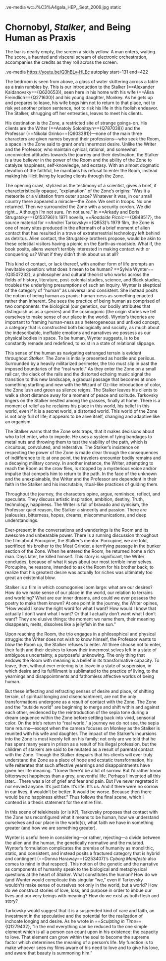 .ve-media wc:J%C3%A4gala_HEP,_Sept_2009.jpg static

# Chornobyl, *Stalker,* and Being Human as Praxis

The bar is nearly empty, the screen a sickly yellow. A man enters, waiting. The score, a haunted and visceral scream of electronic orchestration, accompanies the credits as they roll across the screen. 

.ve-media https://youtu.be/Q3hBLv-HLEc autoplay start=131 end=422

The bedroom is seen from above, a glass of water skittering across a table as a train rumbles by. This is our introduction to the Stalker (==Alexander Kaidanovsky=={Q620653}), seen here in his home with his wife (==Alisa Freindlich=={Q271630}) and his young daughter, Monkey. As he gets up and prepares to leave, his wife begs him not to return to that place, not to risk yet another prison sentence, not to risk his life in this foolish endeavor. The Stalker, shrugging off her entreaties, leaves to meet his clients. 

His destination is the Zone, a restricted site of strange goings-on. His clients are the Writer (==Anatoly Solonitsyn=={Q787038}) and the Professor (==Nikolai Grinko=={Q603381})—none of the main three characters are given names beyond their professions—who seek the Room, a space in the Zone said to grant one’s innermost desire. Unlike the Writer and the Professor, who maintain cynical, rational, and somewhat unconvicted attitudes towards the journey and their destination, the Stalker is a true believer in the power of the Room and the ability of the Zone to catalyze happiness, self-knowledge, and ecstasy. With an almost dogmatic devotion of the faithful, he maintains his refusal to enter the Room, instead making his illicit living by leading clients through the Zone. 

The opening crawl, stylized as the testimony of a scientist, gives a brief, if characteristically opaque, “explanation” of the Zone’s origins: “Was it a meteorite or a visitation from outer space? Whatever it was, in our small country there appeared a miracle—the Zone. We sent in troops. No one returned. Then we surrounded the Zone with a security cordon. We did right… Although I’m not sure. I’m not sure.” In ==Arkady and Boris Strugatsky=={Q153796}’s 1971 novella, ==*Roadside Picnic*=={Q848517}, the source material for ==Andrei Tarkovsky=={Q853}’s 1979 film, the Zone is one of many sites produced in the aftermath of a brief moment of alien contact that has resulted in a trove of extraterrestrial technology left behind as detritus. Alien contact, the Strugatsky brothers propose, would be akin to these celestial visitors having a picnic on the Earth-as-roadside. What if, the book posits, aliens weren’t terribly interested in making contact with or conquering us? What if they didn’t think about us at all? 

This kind of contact, or lack thereof, with another form of life prompts an inevitable question: what does it mean to be human? ==Sylvia Wynter=={Q3507232}, a philosopher and cultural theorist who works across the fields of history, literature, post-colonial studies, science, and Black studies, troubles the underlying presumptions of such an inquiry. Wynter is skeptical of the category of “human” as universal and consistent. She instead posits the notion of being human as praxis: human-ness as something enacted rather than inherent. She sees the practice of being human as comprised of two components: the biological (our genetics, our bodily attributes that distinguish us as a species) and the cosmogonic (the origin stories we tell ourselves to make sense of our place in the world). Wynter’s theories are important to framing human-ness as a heterogeneous and unfixed concept, a category that is constructed both biologically and socially, as much about the indescribable, ineffable emotions and narratives we possess as our physical bodies in space. To be human, Wynter suggests, is to be constantly remade and redefined, to exist in a state of relational slippage. 

This sense of the human as navigating estranged terrain is evident throughout *Stalker*. The Zone is initially presented as hostile and perilous. Surrounded by a heavily militarized perimeter, the trio must slip in past the imposed boundaries of the “real world.” As they enter the Zone on a small rail car, the clack of the rails and the distorted echoing music signal the transition to this new landscape, a gradual passage that becomes at once something startling and new with the Wizard of Oz-like introduction of color, the Zone lush and green as silence reigns. The Stalker leaves his clients to walk a short distance away for a moment of peace and solitude. Tarkovsky lingers on the Stalker nestled among the grasses, finally at home. There is a moment of relief as he reclaims his place in this world, his belief in this world, even if it is a secret world, a distorted world. This world of the Zone is not only full of life; it appears to be alive itself, changing and adaptive like an organism. 

The Stalker warns that the Zone sets traps, that it makes decisions about who to let enter, who to impede. He uses a system of tying bandages to metal nuts and throwing them to test the viability of the path, which is circuitous, convoluted, and reiterative. The Stalker’s insistence on respecting the power of the Zone is made clear through the consequences of indifference to it: at one point, the travelers encounter bodily remains and a decaying military convoy. In another instance, the Writer, attempting to reach the Room as the crow flies, is stopped by a mysterious voice and/or impulse that compels him to return to the path. In the face of the unknown and the unexplainable, the Writer and the Professor are dependent in their faith in the Stalker and his inscrutable, ritual-like practices of guiding them. 

Throughout the journey, the characters opine, argue, reminisce, reflect, and speculate. They discuss artistic inspiration, ambition, destiny, Truth, technology, happiness. The Writer is full of bravado and cynicism, the Professor quiet reason, the Stalker a sincerity and passion. There are jealousies, bitterness, hopes, dreams, miscommunications, and deep understandings. 

Ever-present in the conversations and wanderings is the Room and its awesome and unbearable power. There is a running discussion throughout the film about Porcupine, the Stalker’s mentor. Porcupine, we are told, sacrificed his brother to the Meat Grinder, a terrifying passage in the bunker section of the Zone. When he entered the Room, he returned home a rich man. Days later, he killed himself. This story is significant, the Writer concludes, because of what it says about our most terrible inner selves. Porcupine, he reasons, intended to ask the Room for his brother back; to realize that his greatest desire was actually for riches was ultimately too great an existential blow. 

Stalker is a film in which cosmogonies loom large: what are our desires? How do we make sense of our place in the world, our relation to terrains and worlding? What are our inner dreams, and could we ever possess the poetry to make them known? At one point in the journey, the Writer opines, “How would I know the right word for what I want? How would I know that actually I don’t want what I want? Or that I actually don’t want what I don’t want? They are elusive things: the moment we name them, their meaning disappears, melts, dissolves like a jellyfish in the sun.” 

Upon reaching the Room, the trio engages in a philosophical and physical struggle: the Writer does not wish to know himself, the Professor wants to blow the Room up, the Stalker refuses to enter. All three choose not to enter, their faith and their desires to know their innermost selves left in a state of ambiguous uncertainty, a purposeful unknowing. The only thing that endows the Room with meaning is a belief in its transformative capacity. To leave, then, without ever entering is to leave in a state of suspension, in which desire and its fulfillment is sublimated to the practice of living, to the yearnings and disappointments and fathomless affective worlds of being human.

But these inflecting and refracting senses of desire and place, of shifting terrain, of spiritual longing and disenchantment, are not the only transformations undergone as a result of contact with the Zone. The Zone and the “outside world” are beginning to merge and shift within and against each other, evidenced by the reintroduction of the sepia tone during a dream sequence within the Zone before settling back into vivid, sensorial color. On the trio’s return to “real world,” a journey we do not see, the sepia tone returns—except when the camera focuses on Monkey as the Stalker is reunited with his wife and daughter. The impact of the Stalker’s incursions into the Zone is most keenly felt on his family: not only are we told that he has spent many years in prison as a result of his illegal profession, but the children of stalkers are said to be mutated as a result of parental contact with the Zone. Though the Stalker despairs that his clients will ever truly understand the Zone as a place of hope and ecstatic transformation, his wife reiterates that such affective yearnings and disappointments have given her life meaning. “I knew there’d be a lot of sorrow. But I’d rather know bittersweet happiness than a grey, uneventful life. Perhaps I invented all this later… There was a lot of grief and fear and pain. But I’ve never regretted it nor envied anyone. It’s just fate. It’s life. It’s us. And if there were no sorrow in our lives, it wouldn’t be better. It would be worse. Because then there would be no happiness either.” Thus follows the final scene, which I contend is a thesis statement for the entire film. 

In this scene of telekinesis (or is it?), Tarkovsky proposes that contact with the Zone has reconfigured what it means to be human, how we understand ourselves and our place in the world(s), what faith we have in something greater (and how we are something greater). 

Wynter is useful here in considering—or rather, rejecting—a divide between the alien and the human, the genetically normative and the mutated. Wynter’s formulation complicates the premise of humanity as monolithic, static, and consistent, and instead posits a fractured category that is hybrid and contingent (==Donna Haraway=={Q253407}’s *Cyborg Manifesto* also comes to mind in that respect). This notion of the genetic and the narrative as components of humanity speak to the biological and metaphysical questions at the heart of *Stalker*. What constitutes the human? How do we (and Wynter would complicate this singular “we,” even if Tarkovsky wouldn’t) make sense of ourselves not only in the world, but a world? How do we construct stories of love, loss, and purpose in order to imbue our lives and our very beings with meaning? How do we exist as both flesh and story? 

Tarkovsky would suggest that it is a suspended kind of care and faith, an investment in the speculative and the potential for the realization of inchoate longing and desire. As he wrote in ==*Sculpting in Time*=={Q1279432}, “In the end everything can be reduced to the one simple element which is all a person can count upon in his existence: the capacity to love. That element can grow within the soul to become the supreme factor which determines the meaning of a person’s life. My function is to make whoever sees my films aware of his need to love and to give his love, and aware that beauty is summoning him.”

